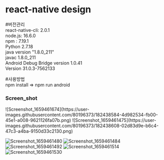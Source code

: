 # react-native design

#버전관리<br/>
react-native-cli: 2.0.1<br>
node.js: 16.6.0<br>
npm : 7.19.1<br>
Python 2.7.18<br>
java version "1.8.0_211"<br>
javac 1.8.0_211<br>
Android Debug Bridge version 1.0.41<br>
Version 31.0.3-7562133<br>

#사용방법<br/>
npm install => npm run android

 <h3>Screen_shot</h3>
![Screenshot_1659461674](https://user-images.githubusercontent.com/80196373/182438584-4d982534-fb00-45e1-a008-9621126fa07b.png)
![Screenshot_1659461475](https://user-images.githubusercontent.com/80196373/182438608-02d83d9e-b6c4-47c3-a4ba-9150d33c2130.png)

![Screenshot_1659461480](https://user-images.githubusercontent.com/80196373/182438720-a0613a3b-1542-4dd8-88a4-1a21a1b10042.png)
![Screenshot_1659461484](https://user-images.githubusercontent.com/80196373/182438734-9cbbd694-94c9-4230-8f92-aac4442b1551.png)
![Screenshot_1659461492](https://user-images.githubusercontent.com/80196373/182438752-c68d97b8-6cca-4153-858d-5a0f506a20a7.png)
![Screenshot_1659461514](https://user-images.githubusercontent.com/80196373/182438764-b576e8d4-d31c-4645-bc8b-73da570cf267.png)
![Screenshot_1659461530](https://user-images.githubusercontent.com/80196373/182438783-d1d4157e-24ef-47c4-8bcc-dcbf1961b98c.png)
